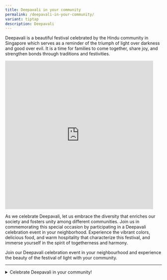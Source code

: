 ```yaml
---
title: Deepavali in your community
permalink: /deepavali-in-your-community/
variant: tiptap
description: Deepavali
---
```

<p>Deepavali is a beautiful festival celebrated by the Hindu community in
Singapore which serves as a reminder of the triumph of light over darkness
and good over evil. It is a time for families to come together, share joy,
and strengthen bonds through traditions and festivities.</p>
<div class="iframe-wrapper">
<iframe style="border:none;overflow:hidden" height="476" width="476" allowfullscreen="true" frameborder="0" src="https://www.facebook.com/plugins/video.php?height=476&amp;href=https%3A%2F%2Fwww.facebook.com%2Fpeoplesassociation%2Fvideos%2F1766078067097783%2F&amp;show_text=false&amp;width=476&amp;t=0"></iframe>
</div>
<p>As we celebrate Deepavali, let us embrace the diversity that enriches
our society and fosters unity among different communities. Join us in commemorating
this special occasion by participating in a Deepavali celebration event
in your neighborhood. Experience the vibrant colors, delicious food, and
warm hospitality that characterize this festival, and immerse yourself
in the spirit of togetherness and harmony.</p>
<p>Join our Deepavali celebration event in your neighbourhood and experience
the beauty of the festival of light with your community.</p>
<hr>
<div data-type="detailGroup" class="isomer-accordion-group isomer-accordion isomer-accordion-white">
<details class="isomer-details">
<summary>Celebrate Deepavali in your community!</summary>
<div data-type="detailsContent" class="isomer-details-content">
<table style="minWidth: 100px">
<colgroup>
<col>
<col>
<col>
<col>
</colgroup>
<tbody>
<tr>
<th rowspan="1" colspan="1">
<p>Date</p>
</th>
<th rowspan="1" colspan="1">
<p>Organizing CC</p>
</th>
<th rowspan="1" colspan="1">
<p>Event</p>
</th>
<th rowspan="1" colspan="1">
<p>Venue</p>
</th>
</tr>
<tr>
<td rowspan="1" colspan="1">
<p></p>
</td>
<td rowspan="1" colspan="1">
<p></p>
</td>
<td rowspan="1" colspan="1">
<p></p>
</td>
<td rowspan="1" colspan="1">
<p></p>
</td>
</tr>
<tr>
<td rowspan="1" colspan="1">
<p></p>
</td>
<td rowspan="1" colspan="1">
<p></p>
</td>
<td rowspan="1" colspan="1">
<p></p>
</td>
<td rowspan="1" colspan="1">
<p></p>
</td>
</tr>
</tbody>
</table>
</div>
</details>
</div>
<p></p>
